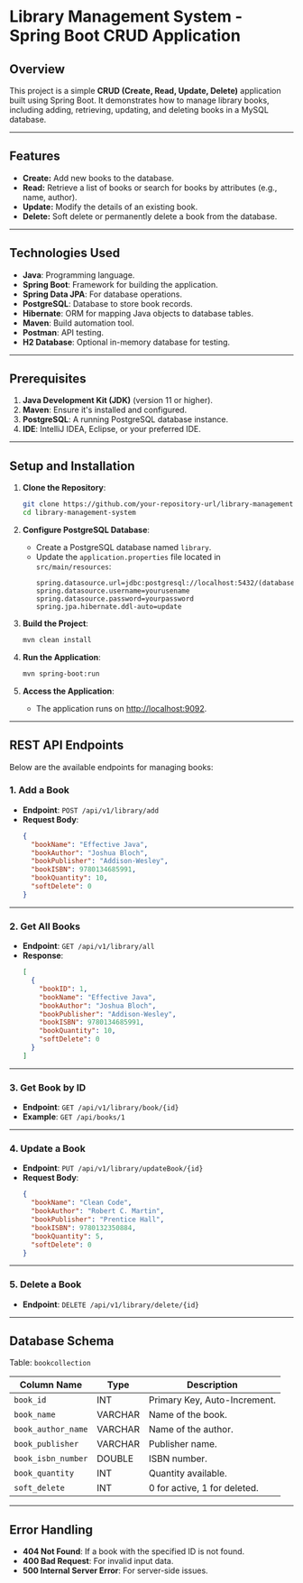 
# **Library Management System - Spring Boot CRUD Application**

## **Overview**
This project is a simple **CRUD (Create, Read, Update, Delete)** application built using Spring Boot. It demonstrates how to manage library books, including adding, retrieving, updating, and deleting books in a MySQL database.

---

## **Features**
- **Create:** Add new books to the database.
- **Read:** Retrieve a list of books or search for books by attributes (e.g., name, author).
- **Update:** Modify the details of an existing book.
- **Delete:** Soft delete or permanently delete a book from the database.

---

## **Technologies Used**
- **Java**: Programming language.
- **Spring Boot**: Framework for building the application.
- **Spring Data JPA**: For database operations.
- **PostgreSQL**: Database to store book records.
- **Hibernate**: ORM for mapping Java objects to database tables.
- **Maven**: Build automation tool.
- **Postman**: API testing.
- **H2 Database**: Optional in-memory database for testing.

---

## **Prerequisites**
1. **Java Development Kit (JDK)** (version 11 or higher).
2. **Maven**: Ensure it's installed and configured.
3. **PostgreSQL**: A running PostgreSQL database instance.
4. **IDE**: IntelliJ IDEA, Eclipse, or your preferred IDE.

---

## **Setup and Installation**
1. **Clone the Repository**:
   ```bash
   git clone https://github.com/your-repository-url/library-management-system.git
   cd library-management-system
   ```

2. **Configure PostgreSQL Database**:
   - Create a PostgreSQL database named `library`.
   - Update the `application.properties` file located in `src/main/resources`:
     ```properties
     spring.datasource.url=jdbc:postgresql://localhost:5432/(database_name)
     spring.datasource.username=yourusename
     spring.datasource.password=yourpassword
     spring.jpa.hibernate.ddl-auto=update
     ```

3. **Build the Project**:
   ```bash
   mvn clean install
   ```

4. **Run the Application**:
   ```bash
   mvn spring-boot:run
   ```

5. **Access the Application**:
   - The application runs on [http://localhost:9092](http://localhost:9092).

---

## **REST API Endpoints**
Below are the available endpoints for managing books:

### **1. Add a Book**
- **Endpoint**: `POST /api/v1/library/add`
- **Request Body**:
  ```json
  {
    "bookName": "Effective Java",
    "bookAuthor": "Joshua Bloch",
    "bookPublisher": "Addison-Wesley",
    "bookISBN": 9780134685991,
    "bookQuantity": 10,
    "softDelete": 0
  }
  ```

---

### **2. Get All Books**
- **Endpoint**: `GET /api/v1/library/all`
- **Response**:
  ```json
  [
    {
      "bookID": 1,
      "bookName": "Effective Java",
      "bookAuthor": "Joshua Bloch",
      "bookPublisher": "Addison-Wesley",
      "bookISBN": 9780134685991,
      "bookQuantity": 10,
      "softDelete": 0
    }
  ]
  ```

---

### **3. Get Book by ID**
- **Endpoint**: `GET /api/v1/library/book/{id}`
- **Example**: `GET /api/books/1`

---

### **4. Update a Book**
- **Endpoint**: `PUT /api/v1/library/updateBook/{id}`
- **Request Body**:
  ```json
  {
    "bookName": "Clean Code",
    "bookAuthor": "Robert C. Martin",
    "bookPublisher": "Prentice Hall",
    "bookISBN": 9780132350884,
    "bookQuantity": 5,
    "softDelete": 0
  }
  ```

---

### **5. Delete a Book**
- **Endpoint**: `DELETE /api/v1/library/delete/{id}`

---

## **Database Schema**
Table: `bookcollection`

| Column Name       | Type     | Description                  |
|-------------------|----------|------------------------------|
| `book_id`         | INT      | Primary Key, Auto-Increment. |
| `book_name`       | VARCHAR  | Name of the book.            |
| `book_author_name`| VARCHAR  | Name of the author.          |
| `book_publisher`  | VARCHAR  | Publisher name.              |
| `book_isbn_number`| DOUBLE   | ISBN number.                 |
| `book_quantity`   | INT      | Quantity available.          |
| `soft_delete`     | INT      | 0 for active, 1 for deleted. |

---

## **Error Handling**
- **404 Not Found**: If a book with the specified ID is not found.
- **400 Bad Request**: For invalid input data.
- **500 Internal Server Error**: For server-side issues.
